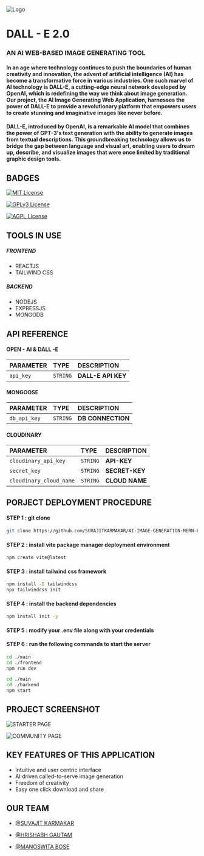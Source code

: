 
![Logo]([resouropenai.svgces/](https://www.google.com/url?sa=i&url=https%3A%2F%2Fwww.magnolia-cms.com%2Fmarketplace%2Fdetail%2Fdall-e.html&psig=AOvVaw2dupWyOTk91k1tT_wMHIzo&ust=1697220436216000&source=images&cd=vfe&ved=0CBEQjRxqFwoTCPC6ofuM8YEDFQAAAAAdAAAAABAE))


# DALL - E 2.0 
### AN AI WEB-BASED IMAGE GENERATING TOOL 

#### In an age where technology continues to push the boundaries of human creativity and innovation, the advent of artificial intelligence (AI) has become a transformative force in various industries. One such marvel of AI technology is DALL-E, a cutting-edge neural network developed by OpenAI, which is redefining the way we think about image generation. Our project, the AI Image Generating Web Application, harnesses the power of DALL-E to provide a revolutionary platform that empowers users to create stunning and imaginative images like never before.

#### DALL-E, introduced by OpenAI, is a remarkable AI model that combines the power of GPT-3's text generation with the ability to generate images from textual descriptions. This groundbreaking technology allows us to bridge the gap between language and visual art, enabling users to dream up, describe, and visualize images that were once limited by traditional graphic design tools.




## BADGES

[![MIT License](https://img.shields.io/badge/License-MIT-green.svg)](https://choosealicense.com/licenses/mit/)

[![GPLv3 License](https://img.shields.io/badge/License-GPL%20v3-yellow.svg)](https://opensource.org/licenses/)

[![AGPL License](https://img.shields.io/badge/license-AGPL-blue.svg)](http://www.gnu.org/licenses/agpl-3.0)

## TOOLS IN USE 
##### FRONTEND
- REACTJS
- TAILWIND CSS

##### BACKEND
- NODEJS
- EXPRESSJS
- MONGODB


## API REFERENCE 

#### OPEN - AI & DALL -E 

| PARAMETER | TYPE     | DESCRIPTION                |
| :-------- | :------- | :------------------------- |
| `api_key` | `STRING` | **DALL-E API KEY** |

#### MONGOOSE 


| PARAMETER  | TYPE     | DESCRIPTION                       |
| :-------- | :------- | :-------------------------------- |
| `db_api_key`      | `STRING` | **DB CONNECTION** |

#### CLOUDINARY 

| PARAMETER  | TYPE     | DESCRIPTION                       |
| :-------- | :------- | :-------------------------------- |
| `cloudinary_api_key`      | `STRING` | **API-KEY** |
| `secret_key`      | `STRING` | **SECRET-KEY** |
| `cloudinary_cloud_name`      | `STRING` | **CLOUD NAME** |


## PORJECT DEPLOYMENT PROCEDURE

#### STEP 1 : git clone 

```bash
git clone https://github.com/SUVAJITKARMAKAR/AI-IMAGE-GENERATION-MERN-PROJECT.git
```

#### STEP 2 : install vite package manager deployment environment

```bash
npm create vite@latest 
```

#### STEP 3 : install tailwind css framework

```bash
npm install -D tailwindcss
npx tailwindcss init
```

#### STEP 4 : install the backend dependencies

```bash
npm install init -y
```

#### STEP 5 : modify your .env file along with your credentials

#### STEP 6 : run the following commands to start the server

```bash
cd ./main
cd ./frontend
npm run dev
```

```bash
cd ./main
cd ./backend
npm start
```

## PROJECT SCREENSHOT

![STARTER PAGE]([resources/starter-page.png](https://github.com/SUVAJITKARMAKAR/AI-IMAGE-GENERATION-MERN-PROJECT/blob/master/resources/starter-page.png))

![COMMUNITY PAGE]([resources/community-page.png](https://github.com/SUVAJITKARMAKAR/AI-IMAGE-GENERATION-MERN-PROJECT/blob/master/resources/community-page.png))

## KEY FEATURES OF THIS APPLICATION 

- Intuitive and user centric interface
- AI driven called-to-serve image generation
- Freedom of creativity 
- Easy one click download and share



## OUR TEAM

- [@SUVAJIT KARMAKAR](https://github.com/SUVAJITKARMAKAR)

- [@HRISHABH GAUTAM](https://github.com/hrishabh-16)

- [@MANOSWITA BOSE](https://github.com/manoswita2501)

